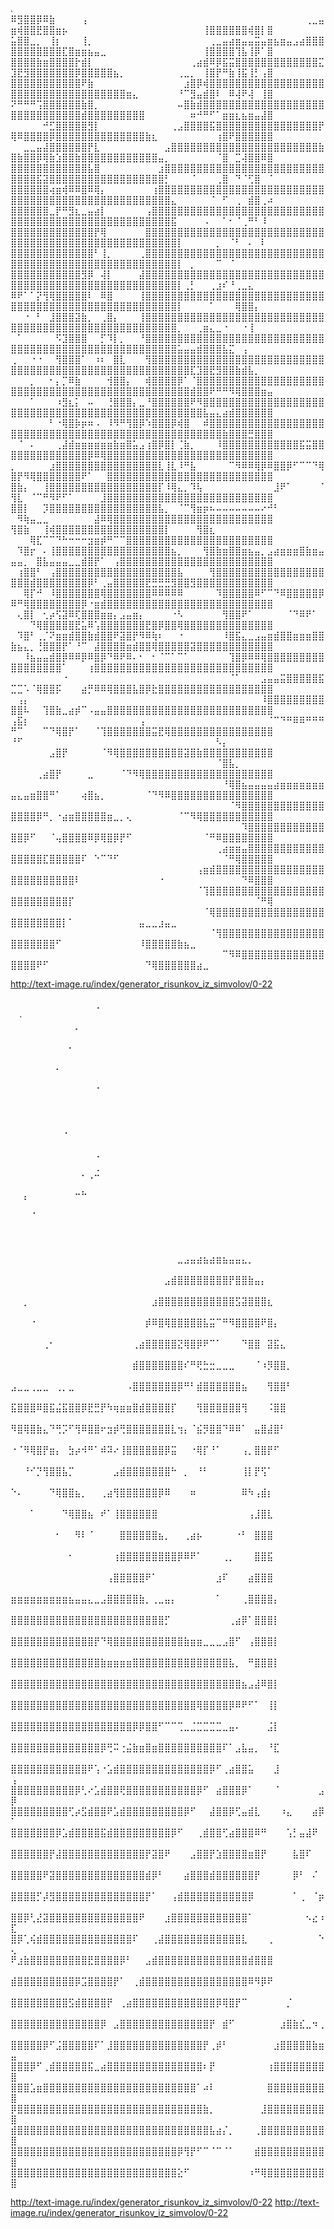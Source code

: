
.
⠿⣻⣿⣿⡿⠿⣷⠀⠀⠀⠀⢠⠀⠀⠀⠀⠀⠀⠀⠀⠀⠀⠀⠀⠀⠀⠀⠀⠀⠀⠀⠀⠀⠀⠀⠀⠀⠀⠀⠀⠀⠀⠀⠀⠀⠀⢀⣀⣤⣶⢾⣿⣿⣟⣿⣿⣶⡦⠀⠀⠀⠀⠀⠀⠀⠀⠀⠀⠀⠀⠀⠀⠀⠀⠀⠀⠀⠀⠀⢸⣿⣿⣿⣿⣿⣿⢾⣿⡇⣿
⣥⣿⣿⣀⡀⠀⢸⡆⠀⠀⠀⢸⡀⠀⠀⠀⠀⠀⠀⠀⠀⠀⠀⠀⠀⠀⠀⠀⠀⠀⠀⢀⣀⣤⣴⣶⣤⣤⣭⣤⣶⣦⣶⣤⣠⣴⣿⣿⣿⣿⣿⣿⣿⣿⣿⣿⣿⣏⣿⣶⣶⣦⣤⣀⠀⠀⠀⠀⠀⠀⠀⠀⠀⠀⠀⠀⠀⠀⠀⢸⣿⣿⣿⣿⢹⣧⢸⡿⠁⣿
⣿⣿⣿⣿⣷⣶⣿⣿⣿⣿⡗⣾⡇⠀⠀⠀⠀⠀⠀⠀⠀⠀⠀⠀⠀⠀⠀⠀⢀⣴⣾⠿⡿⣯⣭⣿⣿⣿⣿⣿⣿⣿⣿⣿⣿⣿⣿⣿⣍⣹⣟⣻⣿⣿⣿⣿⣿⣿⣿⡿⣿⣿⣿⣿⣿⣦⡀⠀⠀⠀⠀⠀⠀⠀⠀⢀⣀⡀⠀⢸⣿⡟⠛⣷⢸⣯⢸⡃⢠⣿
⣿⣿⣿⣿⣿⣿⣿⣿⣿⣿⣿⠟⣷⠀⠀⠀⠀⠀⠀⠀⠀⠀⠀⠀⠀⠀⠀⣰⣿⡿⢾⣿⣿⣿⣿⣿⣿⣿⣿⣿⣿⣿⣿⣿⣿⣿⣿⣿⣿⣿⣿⣿⣿⣿⣿⣿⣿⣿⣿⣿⣿⣿⣿⣿⣿⣿⣿⣶⣄⠀⠀⠀⠀⠀⠀⠘⠉⣻⣤⣾⣿⠇⠀⠿⢼⠟⢼⠀⢸⣿
⠝⠛⠛⠛⢩⣿⣿⣿⣿⣿⣿⣷⣿⡀⠀⠀⠀⠀⠀⠀⠀⠀⠀⠀⠀⠀⠤⣿⣷⣾⣿⣿⣿⣿⣿⣿⣿⣿⣿⣿⣿⣿⣿⣿⣿⣿⣿⣿⣿⣿⣿⣿⣿⣿⣿⣿⣿⣿⣿⣿⣾⣿⣿⣿⣿⣿⣿⣿⣿⣿⠀⠀⠀⠀⠀⠀⠀⠶⠚⠛⠋⠁⣶⣶⣆⣦⣶⣤⣼⣿
⠀⠀⠀⠀⠀⠚⣋⣿⣿⣿⣿⣿⣻⡇⠀⠀⠀⠀⠀⠀⠀⠀⠀⠀⠀⢀⣠⣿⣿⣿⣿⣯⣿⣿⣿⣿⣿⣿⣿⣿⣿⣿⣿⣿⣿⣿⣿⣿⡟⢿⠿⣿⣿⣿⣿⡿⣿⣿⣿⣿⣿⣿⣿⣿⣿⣿⣿⣿⣿⣿⣷⣆⠀⠀⠀⠀⠀⠀⠀⠀⠀⢰⣿⠟⣿⣿⣿⣿⣿⣿
⠀⠀⣀⣀⣤⣼⣿⣿⣿⣿⣿⣿⡟⣇⠀⠀⠀⠀⠀⠀⠀⠀⠀⠀⣠⣿⣿⣿⣿⣿⣿⣿⣿⣿⣿⣿⣿⣿⣿⣿⣿⣿⣿⣿⣿⣿⣿⣿⣷⣿⣷⣿⣿⡿⢿⣷⣱⣿⣿⣷⣿⣿⣿⣿⣿⣿⣿⣿⣿⣿⣿⣿⣤⡀⠀⠀⠀⠀⠀⠀⠀⠈⣿⠀⣉⢼⣿⣿⠿⣿
⣿⣿⣿⣿⣿⣿⣿⣿⣿⣿⣿⣿⣧⣿⠀⠀⠀⠀⠀⠀⠀⠀⠀⣰⣿⣿⣿⣿⣿⣿⣿⣿⣿⣿⣿⣿⣿⣿⣿⣿⣿⣿⣿⣿⣿⣿⣿⣿⣿⣿⣿⣿⣿⣯⣽⣿⣿⣿⣿⣿⣿⣿⣿⣿⣿⣿⣿⣿⣿⣿⣿⣿⣿⡃⠀⠀⠀⠈⠀⠀⠀⢀⣿⠀⠙⠈⢋⣿⠀⠈
⣿⣿⣿⣿⣿⣿⢴⣶⢾⠿⠿⣿⠿⢿⡄⠀⠀⠀⠀⠀⠀⠀⢰⣿⣿⣿⣿⣿⣿⣿⣿⣿⣿⣿⣿⣿⣿⣿⣿⣿⣿⣿⣿⣿⣿⣿⣿⣿⣿⣿⣿⣿⣿⣿⣿⣿⣿⣿⣿⣿⣿⣿⣿⣿⣿⣿⣿⣿⣿⣿⣿⣿⣿⣿⣄⠀⠀⠀⠀⠀⠈⠀⠋⠀⢀⠀⣾⣿⢀⠴
⣿⣿⣿⣿⣿⣿⣀⡟⠛⣻⣆⣀⣤⣴⡇⠀⠀⠀⠀⠀⠀⢠⣿⣿⣿⣿⣿⣿⣿⣿⣿⣿⣿⣿⣿⣿⣿⣿⣿⣿⣿⣿⣿⣿⣿⣿⣿⣿⣿⣿⣿⣿⣿⣿⣿⣿⣿⣿⣿⣿⣿⣿⣿⣿⣿⣿⣿⣿⣿⣿⣿⣿⣿⣿⣯⠀⠀⠀⠀⠠⠀⠀⠁⠂⠈⢀⠛⠃⠸⠀
⣿⣿⣿⣿⣿⣿⣿⣿⣿⣿⣿⣿⣿⡟⢿⠀⠀⠀⠀⠀⠀⣿⣿⣿⣿⣿⣿⣿⣿⣿⣿⣿⣿⣿⣿⣿⣿⣿⣿⣿⣿⣿⣿⣿⣿⣿⣿⣿⣿⣿⣿⣿⣿⣿⣿⣿⣿⣿⣿⣿⣿⣿⣿⣿⣿⣿⣿⣿⣿⣿⣿⣿⣿⣿⣿⡇⠀⠀⠀⠀⠀⡀⠀⠈⠃⠀⠄⠀⠇⠀
⣿⣿⣿⣿⣿⣿⣿⣿⣿⣿⣿⣿⣿⠃⢸⡀⠀⠀⠀⠀⢀⣿⣿⣿⣿⣿⣿⣿⣿⣿⣿⣿⣿⣿⣿⣿⣿⣿⣿⣿⣿⣿⣿⣿⣿⣿⣿⣿⣿⣿⣿⣿⣿⣿⣿⣿⣿⣿⣿⣿⣿⣿⣿⣿⣿⣿⣿⣿⣿⣿⣿⣿⣿⣿⣿⡇⠀⡀⠀⠀⠀⠉⠀⠈⠀⠀⠀⠀⠀⠀
⣿⣿⣿⣿⣿⣿⣿⣿⣿⣿⣿⣻⡿⠀⢼⡇⠀⠀⠀⠀⣼⣿⣿⣿⣿⣿⣿⣿⣿⣿⣿⣿⣿⣿⣿⣿⣿⣿⣿⣿⣿⣿⣿⣿⣿⣿⣿⣿⣿⣿⣿⣿⣿⣿⣿⣿⣿⣿⣿⣿⣿⣿⣿⣿⣿⣿⣿⣿⣿⣿⣿⣿⣿⣿⣿⡇⢀⡃⠀⠀⢀⣰⠎⠘⢀⣀⣄⠀⠀⠀
⠿⠟⠁⠁⡝⢻⢿⣿⣿⣿⣿⣿⠇⠀⠿⣿⠀⠀⠀⠀⢸⣿⣿⣿⣿⣿⣿⣿⣿⣿⣿⣿⣿⣿⣿⣿⣿⣿⣿⣿⣿⣿⣿⣿⣿⣿⣿⣿⣿⣿⣿⣿⣿⣿⣿⣿⣿⣿⣿⣿⣿⣿⣿⣿⣿⣿⣿⣿⣿⣿⣿⣿⣿⣿⣿⡇⠀⠀⠀⠀⠁⠀⠀⠀⢿⣿⣿⡄⠀⠀
⠀⠀⠐⠀⠃⠀⣸⣿⣿⣿⣽⣷⡀⠀⢀⣿⡄⠀⠀⠀⢸⣿⣿⣿⣿⣿⣿⣿⣿⣿⣿⣿⣿⣿⣿⣿⣿⣿⣿⣿⣿⣿⣿⣿⣿⣿⣿⣿⣿⣿⣿⣿⣿⣿⣿⣿⣿⣿⣿⣿⣿⣿⣿⣿⣿⣿⣿⣿⣿⣿⣿⣿⣿⣿⣿⡀⠀⠀⢀⣶⣄⣀⠐⠀⠀⠐⢸⠀⠀⠀
⠀⠁⠀⠀⠀⠀⠀⠫⣹⣿⣿⣿⠀⠀⡋⠹⡇⡀⠀⠀⠘⣿⣿⣿⣿⣿⣿⣿⣿⣿⣿⣿⣿⣿⣿⣿⣿⣿⣿⣿⣿⣿⣿⣿⣿⣿⣿⣿⣿⣿⣿⣿⣿⣿⣿⣿⣿⣿⣿⣿⣿⣿⣿⣿⣿⣿⣿⣿⣿⣿⣿⣿⣿⣿⣿⣥⣤⣤⣾⣿⣿⣿⣧⣍⠀⢠⠀⠀⠀⠀
⢀⠀⠀⠐⠐⠀⠀⢻⣿⣿⣿⠁⠀⠰⠆⠀⣿⣇⠀⠀⠀⢻⣿⣿⣿⣿⣿⣿⣿⣿⣿⣿⣿⣿⣿⣿⣿⣿⣿⣿⣿⣿⣿⣿⣿⣿⣿⣿⣿⣿⣿⣿⣿⣿⣿⣿⣿⣿⣿⣿⣿⣿⣿⣿⣿⣿⣿⣿⣿⣿⣿⣿⣿⣿⣿⣿⣿⣏⣹⣿⣟⣻⣿⣿⣷⣾⣧⡀⠀⠀
⠀⠀⠀⡀⠀⠀⠂⡄⡉⠿⣷⠀⠀⠀⠀⢺⣿⣿⡄⠀⠀⢾⣿⣿⣿⣿⡿⠁⠈⣿⣿⣿⣿⣿⣿⣿⣿⣿⣿⣿⣿⣿⣿⣿⣿⣿⣿⣿⣿⣿⣿⣿⣿⣿⣿⣿⣿⣿⣿⣿⣿⣿⣿⣿⣿⣿⣿⣿⣿⣿⣿⣿⣿⣿⣿⣿⣿⣾⣿⣿⠟⠛⠛⠻⢿⣿⣿⣿⣶⣤
⠀⠀⠀⠁⠀⠀⠀⠰⣻⣆⡅⠀⠤⠀⠀⢘⣿⣿⣿⡄⣀⠘⣿⣿⣿⣿⣿⣿⠟⠻⣿⣿⣿⣿⣿⣿⣿⣿⣿⣿⣿⣿⣿⣿⣿⣿⣿⣿⣿⣿⣿⣿⣿⣿⣿⣿⣿⣿⣿⣿⣿⣿⣿⣿⣿⣿⣿⣿⣿⣿⣿⣿⣿⣿⣿⣿⣿⣿⣿⣧⣤⣄⣴⣾⣿⣿⣿⣿⣿⣿
⠀⠀⠀⠀⠀⠀⠃⠐⢿⣿⡷⡶⠶⠠⠀⠸⠻⠛⢻⣿⡿⠱⣿⣿⣿⡿⢾⣿⠀⠀⠾⣿⣿⣿⣿⣿⣿⣿⣿⣿⣿⣿⣿⣿⣿⣿⣿⣿⣿⣿⣿⣿⣿⣿⣿⣿⣿⣿⣿⣿⣿⣿⣿⣿⣿⣿⣿⣿⣿⣿⣿⣿⣿⣿⣿⣿⣿⣿⣿⣿⣿⣿⣷⣿⣿⣿⣛⣿⣿⣿
⠀⠈⠀⠄⠀⠀⠀⢀⣼⣾⣶⣶⣶⣶⣶⣶⣷⣶⣿⣥⣠⢰⣿⡿⣿⡇⢈⣷⡀⠀⠀⠀⠸⣿⣿⣿⣿⣿⣿⣿⣿⣿⣿⣿⣿⣯⣭⣿⣿⣿⣿⣿⣿⣿⣿⣿⣿⣿⣿⣿⣿⡿⠿⢿⣿⣿⣿⣿⣿⣿⣿⣿⣿⣿⣿⣿⣿⣿⣿⣿⣿⣿⣿⣿⣿⣿⣿⣿⣿⣿
⡀⠀⠀⠀⠀⠀⣰⣿⣿⣿⣿⣿⣿⣿⣿⣿⣿⣿⣿⣿⣿⣿⣿⣇⢸⣇⠸⠛⣧⠀⠀⠀⠀⠀⠉⠻⠿⠿⢿⡿⠿⣿⣿⡿⠋⠉⠉⠙⢿⣿⡟⠻⢿⣿⣿⣿⣿⣿⣿⣿⠟⠁⠀⠀⣿⣿⣿⣿⣿⣿⣿⣿⣿⣿⣿⣿⣿⣿⣿⣿⣿⣿⣿⣿⣿⣿⣿⣿⣿⣿
⣿⣷⡄⠀⠀⢸⣿⣿⣿⣿⣿⣿⣿⣿⣿⣿⣿⣿⣿⣿⣿⣿⣿⡏⠸⢿⣄⡀⠹⢧⠀⠀⠀⠀⠀⠀⠀⠀⠀⠀⠀⣸⠟⠁⠀⠀⠀⠀⠈⢻⣇⠀⠈⠉⠛⠻⠟⠋⠁⠀⠀⠀⠀⣸⣿⣿⣿⣿⣿⣿⣿⣿⣿⣿⣿⣿⣿⣿⣿⣿⣿⣿⣿⣿⣿⣿⣿⣿⣿⣿
⣿⣿⡇⠀⠀⡹⣿⣿⣿⣿⣿⣿⣿⣿⣿⣿⣿⣿⣿⣿⣿⣿⣿⣧⡀⠀⠈⠉⢻⣶⡶⠦⠤⠤⠤⠤⠤⠤⠤⠔⠚⠃⠀⠀⠀⠀⠀⠀⠀⠀⠻⢷⣤⣀⣀⠀⠀⠀⠀⠀⠀⠀⣼⠿⢿⣿⣿⣿⣿⣿⣿⣿⣿⣿⣿⣿⣿⣿⣿⣿⣿⣿⣿⣿⣿⣿⣿⣿⣿⣿
⢻⣿⣷⠀⠀⢸⢾⣿⣿⣿⣿⣿⣿⣿⣿⣿⣿⣿⣿⣿⣿⣿⣿⣿⡇⠀⠀⠀⠀⢻⣿⣆⠀⠀⠀⠀⠀⠀⠀⠀⠀⠀⠀⠀⠀⠀⠀⠀⠀⠀⠀⠀⢿⣏⠉⠉⠙⠓⠒⠒⠒⣲⣶⡾⠛⠉⠉⣿⣿⣿⣿⣿⣿⣿⣿⣿⣿⣿⣿⣿⣿⣿⣿⣿⣿⣿⣿⣿⣿⣿
⠀⠹⣿⡖⠀⠄⢸⣿⣿⣿⣿⣿⣿⣿⣿⣿⣿⣿⣿⣿⣿⣿⣿⣿⣿⣦⡀⠀⠀⠀⢻⣿⣷⣶⣿⣿⣶⣦⣤⡀⣠⣴⣶⣶⣶⣿⣷⣶⣤⣤⣤⡀⠀⣿⣧⣤⣤⣤⣀⣀⣾⣿⡟⠁⠀⢠⣿⣿⣿⣿⣿⣿⣿⣿⣿⣿⣿⣿⣿⣿⣿⣿⣿⣿⣿⣿⣿⣿⣿⣿
⠀⢰⣿⣿⠃⠀⢠⣿⣿⣿⣿⣿⣿⣿⣿⣿⣿⣿⣿⣿⣿⣿⣿⣿⣿⣿⣧⠀⠀⠀⠀⢻⣿⣿⣿⣿⣿⣿⣿⣿⣿⣿⣿⣿⣿⣿⣿⣿⣿⣿⣿⣿⣾⣿⣿⣿⣿⣿⣿⣿⣿⡿⠃⢀⣤⣿⣿⣿⣿⣿⣟⣛⣛⣛⣻⣿⣿⣻⣿⣿⣿⣿⣿⣿⣿⣿⣿⣿⣿⣿
⠀⠀⢿⡏⠚⠀⠸⣿⣿⣿⣿⣿⣿⣿⢿⣿⣿⣿⣿⣿⣿⣿⠿⠿⠿⠿⠿⠀⠀⠀⠀⠀⠹⣿⣿⣿⣿⣿⠿⠋⠉⠙⠿⣿⣿⣿⣿⣿⡿⠿⠛⢿⣿⣿⣿⣿⣿⣿⣿⣿⡿⠐⣶⣾⣿⣿⣿⣿⣿⣿⣿⣿⣿⣿⣿⣿⣿⣿⣿⣿⣿⣿⣿⣿⣿⣿⣿⣿⣿⣿
⠀⢄⣿⡇⠀⢂⡴⢫⣽⠿⢏⣿⣿⣿⣶⣶⡄⣠⣤⣶⡄⠀⠀⠀⠀⠐⠣⠀⠀⠀⠀⠀⠀⢻⣿⣿⠟⠁⠀⠀⠀⠀⠀⠈⠙⠿⠟⠁⠀⠀⠀⠀⠙⢿⣿⣿⣿⣿⣿⣟⣥⠿⢡⣿⣿⣿⣿⣿⣿⣿⣟⣿⡿⣿⣿⢿⣿⣿⣿⣿⣿⣿⣿⣿⣿⣿⣿⣿⣿⣿
⠀⠹⣿⠃⢀⡈⠝⣶⣶⣾⣿⣿⣷⣾⣿⣿⠟⣽⣿⡟⠻⠿⢷⠆⠀⠀⠐⠀⠀⠀⠀⠀⠀⠸⣿⣯⣄⣀⣠⣤⣶⣾⣿⣿⣶⣶⣶⣿⣿⣷⣦⣄⡀⢘⣿⣿⣿⡟⠁⠘⠉⠀⣼⣿⣿⣿⣿⣶⣾⣿⣿⢿⣿⣿⣿⣿⣿⣽⣿⣿⣿⣿⣿⣿⣿⣿⣿⣿⣿⣿
⠀⠀⠸⣦⣤⣤⣾⣿⡿⠿⠿⡿⠿⣿⡿⠙⠿⠟⠿⠄⠂⠀⠂⠈⠉⠁⠉⠁⠀⠀⠀⠀⠀⠀⢹⣿⡿⠿⠿⢿⣿⣿⣿⣿⣿⣿⣿⣿⣿⣿⣿⣿⣿⣿⣿⣿⣿⠁⠀⠀⠀⢰⣿⣿⣿⣿⣿⣿⣿⣿⣿⣿⣿⣿⣿⣿⣿⣿⣿⣿⣿⣿⣿⣿⣿⣿⣿⣿⣿⣿
⠀⠀⠀⠀⠀⠀⠀⠀⠐⠀⠀⠀⠀⠀⠀⠀⠀⠀⠀⠀⠀⠀⠀⠀⠀⠀⠀⠀⠀⠀⠀⠀⠀⠀⠈⠁⠀⠀⠀⣠⣤⣤⣭⣿⣿⣿⣿⣿⣯⣉⣉⠡⠈⢿⣿⣿⡯⠀⠀⠀⣴⡛⠿⠿⢿⣿⣿⣿⣧⣿⡿⣗⣿⣿⣿⣿⣿⣿⣿⣿⣿⣿⣿⣿⣿⣿⣿⣿⣿⣿
⠀⢠⡄⠀⠀⠀⠀⠀⠀⠀⠀⠀⠀⠀⠀⠀⠀⠀⠀⠀⠀⠀⠀⠀⠀⠀⠀⠀⠀⠀⠀⠀⠀⠀⠀⠀⠀⠀⠀⠸⣿⣿⣿⣿⣿⣿⣿⣿⣿⣿⣿⠧⠀⠀⢹⣿⣷⣀⣴⡾⠉⠠⣤⣤⣿⣿⣿⣿⣿⣿⣿⣿⣿⣿⣿⣿⣿⣿⣿⣿⣿⣿⣿⣿⣿⣿⣿⣿⣿⣿
⢠⣯⡆⠀⠀⠀⠀⠀⠀⠀⠀⠀⠀⠀⠀⠀⠀⠀⠀⠀⢠⠀⠀⠀⠀⠀⠀⠀⠀⠀⠀⠀⠀⠀⠀⠀⠀⠀⠀⠀⠈⠉⠙⠛⠿⠿⠛⠛⠛⠛⠉⠀⠀⠀⠉⠙⢿⣿⡟⠁⠀⠀⠈⢹⣿⣿⣿⣿⣿⣿⣿⣭⣟⢿⣿⣿⣿⣿⣿⣿⣿⣿⣿⣿⣿⣿⣿⣿⣿⣿
⠘⠋⠀⠀⠀⠀⠀⠀⠀⠀⠀⠀⠀⠀⠀⠀⠀⠀⠀⠀⠀⠀⠀⠀⠀⠀⠀⠀⠀⠀⠀⠀⠣⡄⠀⠀⠀⠀⠀⠀⠀⠀⠀⠀⠀⠀⠀⠀⠀⠀⠀⠀⠀⠀⠀⣠⣿⡟⠀⠀⠀⠀⠀⠈⠻⢿⣿⣿⣿⣿⣿⣿⣿⣿⣿⣿⣽⣿⣷⣿⣿⣿⣿⣿⣿⣿⣿⣿⣿⣿
⠀⠀⠀⠀⠀⠀⠀⠀⠀⠀⠀⠀⠀⠀⠀⠀⠀⠀⠀⠀⠀⠀⠀⠀⠀⠀⠀⠀⠀⠀⠀⠀⠈⣿⣧⡀⠀⠀⠀⠀⠀⠀⠀⠀⠀⠀⠀⠀⠀⠀⠀⠀⠀⢀⣴⣿⡟⠀⠀⠀⠀⣀⠀⠀⠀⠀⠈⠙⠻⢿⣿⣿⣿⣿⣿⣿⣿⣿⣿⣿⣿⣿⣿⣿⣿⣿⣿⣿⣿⣿
⠀⠀⠀⠀⠀⠀⠀⠀⠀⠀⠀⠀⠀⠀⠀⠀⠀⠀⠀⠀⠀⠀⠀⠀⠀⠀⠀⠀⠀⠀⠀⠀⠀⠘⢿⣿⣦⣤⣤⣤⣤⣴⣶⣶⣶⣶⣶⣶⣶⣤⣄⣤⣶⣿⣿⠛⠁⠀⠀⠀⢴⣿⣦⡀⠀⠀⠀⠀⠀⠀⠈⠙⠻⠿⣿⣿⣿⣿⣿⣿⣿⣿⣿⣿⣿⣿⣿⣿⣿⣿
⠀⠀⠀⠀⠀⠀⠀⠀⠀⠀⠀⠀⠀⠀⠀⠀⠀⠀⠀⠀⠀⠀⠀⠀⠀⠀⠀⠀⠀⠀⠀⠀⠀⠀⠈⠻⣿⣿⣿⣿⣿⣿⣿⣿⣿⣿⣿⣿⣿⣿⣿⣿⣿⡿⠛⡀⠐⣴⣶⣿⣿⣿⣿⣿⣶⣀⡀⢄⠀⠀⠀⠀⠀⠀⠀⠈⠉⠻⢿⣿⣿⣿⣿⣿⣿⣿⣿⣿⣿⣿
⠀⠀⠀⠀⠀⠀⠀⠀⠀⠀⠀⠀⠀⠀⠀⠀⠀⠀⠀⠀⠀⠀⠀⠀⠀⠀⠀⠀⠀⠀⠀⠀⠀⠀⠀⠀⠹⣿⣿⣿⣿⣿⣿⣿⣿⣿⣿⣿⣿⣿⣿⡿⠋⠀⠀⠈⢤⣿⣿⣿⣿⠿⡿⢿⣿⡿⡟⠋⠀⠀⠀⠀⠀⠀⠀⠀⠀⠀⠀⠈⠛⠿⣿⣿⣿⣿⣿⣿⣿⣿
⠀⠀⠀⠀⠀⠀⠀⠀⠀⠀⠀⠀⠀⠀⠀⠀⠀⠀⠀⠀⠀⠀⠀⠀⠀⠀⠀⠀⠀⠀⠀⠀⢀⣴⣶⣶⣤⣿⣿⣿⣿⣿⣿⣿⣿⣿⣿⣿⣿⣿⣿⣿⣿⣿⣏⣿⣿⣿⣿⣿⠏⠀⠑⠉⠙⠋⠀⠀⠀⠀⠀⠀⠀⠀⠀⠀⠀⠀⠀⠀⠀⠀⠈⠛⢿⣿⣿⣿⣿⣿
⠀⠀⠀⠀⠀⠀⠀⠀⠀⠀⠀⠀⠀⠀⠀⠀⠀⠀⠀⠀⠀⠀⠀⠀⠀⠀⠀⠀⠀⢠⣶⣾⣿⣿⣿⣿⣿⣿⣿⣿⣿⣿⣿⣿⣿⣿⣿⣿⣿⣿⣿⣿⣿⣿⣿⣿⣿⣿⣿⠇⠀⠀⠀⠀⠀⠀⠀⠀⠀⠀⠀⠀⠐⠀⠀⠀⠀⠀⠀⠀⠀⠀⠀⠀⠀⠙⠿⣿⣿⣿
⠀⠀⠀⠀⠀⠀⠀⠀⠀⠀⠀⠀⠀⠀⠀⠀⠀⠀⠀⠀⠀⠀⠀⠀⠀⠀⠀⠀⠀⠈⢹⣿⣿⣿⣿⣿⣿⣿⣿⣿⣿⣿⣿⣿⣿⣿⣿⣿⣿⣿⣿⣿⣿⣿⣿⣿⣿⣿⡏⠀⠀⠀⠀⠀⠀⠀⠀⠀⠀⠀⠀⠀⠀⠀⠀⠀⠀⠀⠀⠀⠀⠀⠀⠀⠀⠀⠀⠈⠛⢿
⠀⠀⠀⠀⠀⠀⠀⠀⠀⠀⠀⠀⠀⠀⠀⠀⠀⠀⠀⠀⠀⠀⠀⠀⠀⠀⠀⠀⠀⠀⠈⢿⣿⣿⣿⣿⣿⣿⣿⣿⣿⣿⣿⣿⣿⣿⣿⣿⣿⣿⣿⣿⣿⣿⣿⣿⣿⡇⠁⠀⠀⠀⠀⠀⠀⠀⠀⠀⠀⣤⣀⣀⣰⣤⣀⠀⠀⠀⠀⠀⠀⠀⠀⠀⠀⠀⠀⠀⠀⠀
⠀⠀⠀⠀⠀⠀⠀⠀⠀⠀⠀⠀⠀⠀⠀⠀⠀⠀⠀⠀⠀⠀⠀⠀⠀⠀⠀⠀⠀⠀⠀⠈⢻⣿⣿⣿⣿⣿⣿⣿⣿⣿⣿⣿⣿⣿⣿⣿⣿⣿⣿⣿⣿⣿⣿⣿⠋⠀⠀⠀⠀⠀⠀⠀⠀⠀⠀⠀⠀⠸⣿⣿⣿⣿⣿⣷⣦⣀⠀⠀⠀⠀⠀⠀⠀⠀⠀⠀⠀⠀
⠀⠀⠀⠀⠀⠀⠀⠀⠀⠀⠀⠀⠀⠀⠀⠀⠀⠀⠀⠀⠀⠀⠀⠀⠀⠀⠀⠀⠀⠀⠀⠀⠀⠉⠻⠿⣿⣿⣿⣿⣿⣿⣿⣿⣿⣿⣿⣿⣿⣿⣿⣿⣿⠟⠋⠀⠀⠀⠀⠀⠀⠀⠀⠀⠀⠀⠀⠀⠀⠀⠙⢿⣿⣿⣿⣿⣿⣿⣴⣀⠀⠀⠀⠀⠀⠀⠀⠀⠀⠀

http://text-image.ru/index/generator_risunkov_iz_simvolov/0-22


⠀⠀⠀⠀⠀⠀⠀⠀⠀⠀⠀⠀⠀⢀⠀⠀⠀⠀⠀⠀⠀⠀⠀⠀⠀⠀⠀⠀⠀⠀⠀⠀⠀⠀⠀⠀⠀⠀⠀⠀⠀⠀⠀⠀⠀⠀⠀⠀⠀⠀
.
⠀⠀⠀⠀⠀⠀⠀⠀⠀⠀⡀⠀⠀⠀⠀⠀⠀⠀⠀⠀⠀⠀⠀⠀⠀⠀⠀⠀⠀⠀⠀⠀⠀⠀⠀⠀⠀⠀⠀⠀⠀⠀⠀⠀⠀⠀⠀⠀⠀⠀
⠀⠀⠀⠀⠀⠀⠀⠀⠀⠄⠀⠀⠀⠀⠀⠀⠀⠀⠀⠀⠀⠀⠀⠀⠀⠀⠀⠀⠀⠀⠀⠀⠀⠀⠀⠀⠀⠀⠀⠀⠀⠀⠀⠀⠀⠀⠀⠀⠀⠀
⠀⠀⠀⠀⠀⠀⠀⠄⠀⠀⠀⠀⠀⠀⠀⠀⠀⠀⠀⠀⠀⠀⠀⠀⠀⠀⠀⠀⠀⠀⠀⠀⠀⠀⠀⠀⠀⠀⠀⠀⠀⠀⠀⠀⠀⠀⠀⠀⠀⠀
⠀⠀⠀⠀⠀⠀⠀⠀⠀⠀⠀⠀⠀⠐⠀⠀⠀⠀⠀⠀⠀⠀⠀⠀⠀⠀⠀⠀⠀⠀⠀⠀⠀⠀⠀⠀⠀⠀⠀⠀⠀⠀⠀⠀⠀⠀⠀⠀⠀⠀
⠀⠀⠀⠀⠀⠀⠀⠀⠀⠀⠀⠀⠀⠀⠀⠀⠀⠀⠀⠀⠀⠀⠀⠀⠀⠀⠀⠀⠀⠀⠀⠀⠀⠀⠀⠀⠀⠀⠀⠀⠀⠀⠀⠀⠀⠀⠀⠀⠀⠀
⠀⠀⠀⠀⠀⠀⠀⠀⠠⠀⠀⠀⠀⠀⠀⠀⠀⠀⠀⠀⠀⠀⠀⠀⠀⠀⠀⠀⠀⠀⠀⠀⠀⠀⠀⠀⠀⠀⠀⠀⠀⠀⠀⠀⠀⠀⠀⠀⠀⠀
⠀⠀⠀⠀⠀⠀⠀⠀⠀⠀⠀⠀⠀⢀⠀⠀⠀⠀⠀⠀⠀⠀⠀⠀⠀⠀⠀⠀⠀⠀⠀⠀⠀⠀⠀⠀⠀⠀⠀⠀⠀⠀⠀⠀⠀⠀⠀⠀⠀⠀
⠀⠀⠀⠀⠀⠀⠀⠀⠀⠀⠀⠄⢀⠬⠀⠀⠀⠀⠀⠀⠀⠀⠀⠀⠀⠀⠀⠀⠀⠀⠀⠀⠀⠀⠀⠀⠀⠀⠀⠀⠀⠀⠀⠀⠀⠀⠀⠀⠀⠀
⠀⠀⡄⠀⠀⠀⠀⠀⠀⠀⠒⠓⠀⠀⠀⠀⠀⠀⠀⠀⠀⠀⠀⠀⠀⠀⠀⠀⠀⠀⠀⠀⠀⠀⠀⠀⠀⠀⠀⠀⠀⠀⠀⠀⠀⠀⠀⠀⠀⠀
⠀⠀⠀⠈⠀⠀⠀⠀⠀⠀⠀⠀⠀⠀⠀⠀⠀⠀⠀⠀⠀⠀⠀⠀⠀⠀⠀⠀⠀⠀⠀⠀⠀⠀⠀⠀⠀⠀⠀⠀⠀⠀⠀⠀⠀⠀⠀⠀⠀⠀
⠀⠀⠀⠀⠀⠀⠀⠀⠀⠀⠀⠀⠀⠀⠀⠀⠀⠀⠀⠀⠀⠀⠀⠀⠀⠀⠀⠀⠀⠀⠀⠀⠀⠀⠀⠀⠀⠀⠀⠀⠀⠀⠀⠀⠀⠀⠀⠀⠀⠀
⠀⠀⠀⠀⠀⠀⠀⠀⠀⠀⠀⠀⠀⠀⠀⠀⠀⠀⠀⠀⠀⠀⠀⠀⠀⠀⣀⣠⣤⣴⣦⣴⣶⣦⣤⣤⣄⡀⠀⠀⠀⠀⠀⠀⠀⠀⠀⠀⠀⠀
⠀⠀⠀⠀⠀⠀⠀⠀⠀⠀⠀⠀⠀⠀⠀⠀⠀⠀⠀⠀⠀⠀⠀⠀⣠⣾⣿⣿⣿⣿⣿⣿⣿⣿⡟⣿⣿⣷⣤⡄⠀⠀⠀⠀⠀⠀⠀⠀⠀⠀
⠀⠀⡀⠀⠀⠀⠀⠀⠀⠀⠀⠀⠀⠀⠀⠀⠀⠀⠀⠀⠀⠀⣰⣿⣿⣿⣿⣿⣿⣿⣿⣿⣿⣿⣿⣫⣽⣿⣿⣿⣆⠀⠀⠀⠀⠀⠀⠀⠀⠀
⠀⠀⠀⠐⠀⠀⠀⠀⠀⠀⠀⠀⠀⠀⠀⠀⠀⠀⠀⠀⠀⡾⠿⣿⢿⣿⣿⣿⣿⣿⣧⣭⠉⠛⠻⣿⣿⣿⣿⠟⣿⡄⠀⠀⠀⠀⠀⠀⠀⠀
⠀⠀⠀⠀⠀⢀⠂⠀⠀⠀⠀⠀⠀⠀⠀⠀⠀⠀⠀⢀⣴⣿⣿⣿⣿⣿⣝⢿⣿⡿⠟⠉⠁⠀⠀⠀⠙⣿⣿⠀⣽⣯⣄⠀⠀⠀⠀⠀⠀⠀
⠀⠀⠀⠀⠀⠀⠀⠀⠀⠀⠀⠀⠀⠀⠀⠀⠀⠀⠀⣾⣿⣿⣿⣿⣿⣿⣿⠎⠛⢟⣓⣒⣀⣀⣀⠀⠀⠀⠈⠰⡻⣿⣿⡀⠀⠀⠀⠀⠀⠀
⣠⣀⣀⢀⣀⣀⠀⢀⡀⣀⠀⠀⠀⠀⠀⠀⠀⠀⠠⣿⣿⣿⣿⣿⣿⣿⡿⠛⠃⣾⣿⣿⣿⣿⣿⣿⣦⠀⠀⠀⢻⣿⣿⠃⠀⠀⠀⠀⠀⠀
⣯⣿⣿⣿⠿⣿⣯⣬⣯⣿⣿⡿⣟⣛⡟⠳⢶⣶⣶⣿⣾⣿⣿⣿⣿⡏⠀⠀⠀⢻⣿⣿⣿⣿⣿⣿⢻⠀⠀⠀⠨⣿⣿⠀⠀⠀⠀⠀⠀⠀
⠻⣿⢿⣿⣷⣄⠙⢛⡩⠋⢻⠿⣿⣿⠖⣲⡾⢛⣿⣿⣿⣿⣿⣿⣿⣇⢲⡄⠈⣮⡻⣿⣿⠙⠿⠿⠁⠀⣤⣿⣼⣿⠃⠀⠀⠀⠀⠀⠀⠀
⠐⠈⠻⢿⣿⡟⣶⡄⠀⣳⡴⠺⠛⠁⠾⠽⠔⢸⣿⣿⣿⣿⣿⣿⡿⣭⠀⠀⠐⢿⡏⠘⠁⠀⠀⠀⢠⡀⣿⣿⡟⠋⠀⠀⠀⠀⠀⠀⠀⠀
⠀⠀⠘⠊⡙⢻⣿⣿⣧⡉⠀⠀⠀⠀⠀⠀⣠⣾⣿⣿⣿⣿⣿⣿⣿⠓⠀⡀⠀⠘⠃⠀⠀⠀⠀⠀⢸⡇⡟⢫⠁⠀⠀⠀⠀⠀⠀⠀⠀⠀
⠑⠄⠀⠀⠀⠀⠙⢿⣿⣿⣦⡀⠀⠀⢀⣴⢻⣿⣿⣿⣿⣿⣿⡿⠿⠀⠀⠀⠶⠀⠀⠀⠀⠀⠀⠀⠿⠳⢠⣾⡆⠀⠀⠀⠀⠀⠀⠀⠀⠀
⠀⠀⠀⠁⠀⠀⠀⠀⠙⢿⣿⣿⣦⠀⠞⠁⢸⣿⣿⣿⣿⣿⣿⠀⠀⠀⠀⠀⠀⠀⠀⠀⠀⠀⠀⠀⠀⢠⣸⣿⣇⠀⠀⠀⠀⠀⠀⠀⠀⠀
⠀⠀⠀⠀⠀⠀⠀⠂⠀⠀⠻⠇⠈⠀⠀⠀⠀⣿⣿⣿⣿⣿⣿⣦⡀⠀⠀⢀⣴⡦⠀⠀⠀⠀⠀⠐⠃⠀⣿⣿⣿⠀⠀⠀⠀⠀⠀⠀⠀⠀
⠀⠀⠀⠀⠀⠀⠀⠀⠀⠂⠀⠀⠀⠀⠀⠀⢰⣿⣿⣿⣿⣿⣿⣿⣿⣿⡿⠿⠟⠁⠀⠀⠀⢀⡀⠀⠀⠀⣿⣿⣯⠀⠀⠀⠀⠀⠀⠀⠀⠀
⠀⠀⠀⠀⠀⠀⠀⠀⠀⠀⠀⠀⠀⠀⠀⢠⣿⣿⣿⣿⣿⠟⠁⠀⠀⠀⠀⠀⠀⠀⠀⠀⣰⠏⠀⠀⠀⣴⣿⣿⣿⠀⠀⠀⠀⠀⠀⠀⠀⠀
⣶⣶⣶⣶⣶⣶⣶⣶⣶⣦⣤⣤⣄⣀⣠⣿⣿⣿⣿⣿⣷⡀⢀⣀⣤⡄⠀⠀⠀⠀⠀⠀⠁⠀⠀⠀⢀⣿⣿⣿⣿⡄⠀⠀⠀⠀⠀⠀⠀⠀
⣿⣿⣿⣿⣿⣿⣿⣿⣿⣿⣿⣿⣿⣿⣿⣿⣿⣿⣿⣿⣿⣿⣿⣿⡋⠀⠀⠀⠀⠀⠀⠀⠀⠀⢀⣴⡿⠁⣿⣿⣿⡇⠀⠀⠀⠀⠀⠀⠀⠀
⣿⣿⣿⣿⣿⣿⣿⣿⣿⣿⣿⣿⣿⡟⠙⢿⣿⣿⣿⣿⣿⣿⣿⣿⣿⣿⣿⣷⣶⣶⣀⣀⣀⣠⣿⠋⠀⢠⣿⣿⣿⡇⠀⠀⠀⠀⠀⠀⠀⠀
⣿⣿⣿⣿⣿⣿⣿⣿⣿⣿⣿⣿⣿⣿⣷⣶⣶⣶⣶⣿⣿⣿⣿⣿⣿⣿⣿⣿⣿⣿⣿⣿⣿⣿⣧⡀⠀⠛⣿⣿⣿⡇⠀⠀⠀⠀⠀⠀⠀⠀
⣿⣿⣿⣿⣿⣿⣿⣿⣿⣿⣿⣿⣿⣿⣿⣿⣿⣿⣿⣿⣿⣿⣿⣿⣿⣿⣿⣿⣿⣿⣿⣿⣿⣿⣿⣿⣦⣠⣼⠿⣿⡇⠀⠀⠀⠀⠀⠀⠀⠀
⣿⣿⣿⣿⣿⣿⣿⣿⣿⣿⣿⣿⣿⣿⣿⣿⣿⣿⣿⣿⣿⣿⣿⣿⣿⣿⣿⣿⣿⢿⣿⣿⣿⣿⡿⠿⠟⠋⠁⠀⢸⡇⠀⠀⠀⠀⠀⠀⠀⠀
⣿⣿⣿⣿⣿⣿⣿⣿⣿⣿⣿⣿⣿⣿⣿⣿⣿⣿⣿⡿⡿⣿⣿⠋⠉⠉⢉⣀⣈⣉⣉⣉⣉⣀⣤⠄⠀⠀⠀⠀⣨⡇⠀⠀⠀⠀⠀⠀⠀⠀
⣿⣿⣿⣿⣿⣿⣿⣿⣿⣿⣿⣿⣿⣿⡿⢛⠭⢐⣬⣷⣶⣿⣶⣿⣿⣿⣿⣿⣿⣿⣿⣿⣿⠏⠁⣠⣧⣤⡀⠀⠘⣏⠀⠀⠀⠀⠀⠀⠀⠀
⣿⣿⣿⣿⣿⣿⣿⣿⣿⣿⣿⣿⠟⢡⠐⣡⣾⣿⣿⣿⣿⣿⣿⣿⣿⣿⣿⣿⣿⣿⣿⡿⠋⢀⣴⣿⣿⣥⠀⠀⠀⣸⠀⠀⠀⠀⠀⠀⠀⢠
⣿⣿⣿⣿⣿⣿⣿⣿⣿⣿⡿⢃⠔⣡⣾⣿⣿⢟⣿⣿⣿⣿⣿⣿⣿⣿⣿⣿⣿⡿⠋⠀⣴⣿⣿⣿⡿⠁⠀⠀⠀⠈⠀⠀⠀⠀⠀⠀⣠⡿
⣿⣿⣿⣿⣿⣿⣿⣿⣿⢋⡴⣫⣾⣿⣿⠟⣡⣾⣿⣿⣿⣿⣿⣿⣿⣿⣿⡿⠋⠀⠀⣼⣿⣿⡿⢋⣤⣾⣇⠀⠀⠀⠰⣄⠀⠀⠀⣴⡿⠁
⣿⣿⣿⣿⣿⣿⣿⡿⣡⣾⣿⣿⣿⣿⣯⣾⣿⣿⣿⣿⣿⣿⣿⣿⣿⡿⠋⠀⠀⢀⣾⣿⣿⢋⣴⣿⣿⣿⠿⠛⠀⠀⠀⢡⡃⣤⣼⠟⠀⠀
⣿⣿⣿⣿⣿⣿⡟⣼⣿⣿⣿⣿⣿⣿⣿⣿⣿⣿⣿⣿⣿⡟⣽⣿⠟⠀⠀⠀⣠⣿⣿⡟⣱⣿⣿⣿⣿⣶⣿⡟⠀⠀⠀⠀⣧⣿⠏⠀⠀⠀
⣿⣿⣿⣿⣿⠟⣽⣿⣿⣿⣿⣿⣿⣿⣿⣿⣿⣿⣿⣿⣿⣾⡿⠃⠀⠀⠀⣴⣿⣿⣿⣾⣿⣿⣿⣿⣿⣿⡟⠀⠀⠀⠀⠀⡿⠃⠀⠌⠀⠀
⣿⣿⣿⣿⡋⡼⣻⣿⣿⣿⣿⣿⣿⣿⣿⣿⣿⣿⣿⣿⣿⡟⠁⠀⠀⢠⣾⣿⣿⣿⣿⣿⣿⣿⣿⣿⣿⡿⠀⠀⠀⠀⠀⠀⠁⢀⠀⠈⡶⠀
⣿⣿⡿⢃⣜⣽⣿⣿⣿⣿⣿⣿⣿⣿⣿⣿⣿⣿⣿⣿⠟⠀⠀⠀⣰⣿⣿⣿⣿⣿⣿⣿⣿⣿⣿⣿⣿⠁⠀⠀⠀⠀⠀⠀⠀⠀⠢⣔⠰⣏
⣿⡿⢁⢮⣾⣿⣿⣿⣿⣿⣿⣿⣿⣿⣿⣿⣿⣿⣿⠏⠀⠀⢀⣼⣿⣿⣿⣿⣿⣿⣿⣿⣿⣿⣿⣿⣇⠀⠀⠀⢀⠀⠀⠀⠀⠀⠀⠀⠑⢄
⠟⣰⣷⣿⣿⣿⣿⣿⣿⣿⣿⣿⣟⣿⣿⣿⣿⡿⠃⠀⠀⣠⣾⣿⣿⣿⣿⣿⣿⣿⣿⣿⣿⣿⣿⣿⣿⣾⣿⣿⣿⠀⠀⠀⠀⠀⠀⠀⠀⠀
⣾⣿⣿⣿⣿⣿⣿⣿⣿⣿⡿⣩⣿⣿⣿⣿⡟⠁⠀⢀⣾⣿⣿⣿⣿⣿⣿⣿⣿⣿⣿⣿⣿⣿⣿⣿⣿⠿⠻⡿⠟⠀⠀⠀⠀⠀⠀⠀⠀⠀
⣿⣿⣿⣿⣿⣿⣿⣿⣿⣫⣾⣿⣿⣿⣿⡟⠀⢀⣴⣿⣿⣿⣿⣿⣿⣿⣿⣿⣿⣿⣿⣿⡿⢿⣿⡟⠉⠀⠀⠀⠀⠀⠀⡈⠀⠀⠀⠀⠀⠀
⣿⣿⣿⣿⣿⣿⣿⣿⣿⣿⣿⣿⣿⣿⡿⠀⣠⣿⣿⣿⣿⣿⣿⣿⣿⣿⣿⣿⣿⣿⣿⡟⠀⣾⠋⠀⠀⠀⠀⠀⠀⠀⣰⣿⣷⣎⣀⠲⢀⠀
⣿⣿⣿⣿⣿⡿⠋⣨⣿⣿⣿⣿⣿⠏⠁⣸⣿⣿⣿⣿⣿⣿⣿⣿⣿⣿⣿⣿⣿⣿⡟⢀⡾⠃⠀⠀⠀⠀⠀⠀⠀⣰⣿⣿⣿⣿⣿⣷⣶⣤
⣿⣿⣿⡿⠋⢀⣾⣿⣿⣿⣿⣿⣯⣀⣴⣿⣿⣿⣿⣿⣿⣿⣿⣿⣿⣿⣿⣿⣿⣿⠆⡟⠀⠀⠀⠀⠀⠀⠀⠀⢰⣿⣿⣿⣿⣿⣿⣿⣿⣿
⣿⣿⣿⣡⣶⣿⣿⣿⣿⣿⣿⣿⣿⣿⣿⣿⣿⣿⣿⣿⣿⣿⣿⣿⣿⣿⣿⣿⣿⠁⠴⠇⠀⠀⠀⠀⠀⠀⠀⠀⣿⣿⣿⣿⣿⣿⣿⣿⣿⣿
⡿⣿⣿⣿⣿⣿⣿⣿⣿⣿⣿⣿⣿⣿⣿⣿⣿⣿⣿⣿⣿⣿⣿⣿⣿⣿⣿⣿⣿⣿⣷⡀⠀⠀⠀⠀⠀⠀⠀⣸⣿⣿⣿⣿⣿⣿⣿⣿⣿⣿
⣾⣿⣿⣿⣿⣿⣿⣿⣿⣿⣿⣿⣿⣿⣿⣿⣿⣿⣿⣿⣿⣿⣿⣿⣿⣿⣿⣿⣿⣿⣿⣧⣴⡌⡀⠀⠀⠀⢀⣿⣿⣿⣿⣿⣿⣿⣿⣿⣿⣿
⣿⣿⣿⣿⣿⣿⣿⣿⣿⣿⣿⣿⣿⣿⣿⣿⣿⣿⣿⣿⣿⣿⣿⣿⣿⣿⡿⢻⡟⠋⠉⠈⠉⠈⠁⠀⠀⠀⣾⣿⣿⣿⣿⣿⣿⣿⣿⣿⣿⣿
⣿⣿⣿⣿⣿⣿⣿⣿⣿⣿⣿⣿⣿⣿⣿⣿⣿⣿⣿⣿⣿⣿⣿⣿⣿⣿⣕⠋⠀⠀⠀⠀⠀⠀⠀⠀⠀⠰⠛⢿⣿⣿⣿⣿⣿⣿⣿⣿⣿⣿

http://text-image.ru/index/generator_risunkov_iz_simvolov/0-22
http://text-image.ru/index/generator_risunkov_iz_simvolov/0-22
